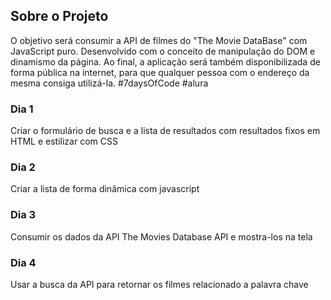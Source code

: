 ## Sobre o Projeto

O objetivo será consumir a API de filmes do "The Movie DataBase" com JavaScript puro. Desenvolvido com o conceito de manipulação do DOM e dinamismo da página. Ao final, a aplicação será também disponibilizada de forma pública na internet, para que qualquer pessoa com o endereço da mesma consiga utilizá-la.
#7daysOfCode #alura

### Dia 1

Criar o formulário de busca e a lista de resultados com resultados fixos em HTML e estilizar com CSS

### Dia 2

Criar a lista de forma dinâmica com javascript

### Dia 3

Consumir os dados da API The Movies Database API e mostra-los na tela

### Dia 4

Usar a busca da API para retornar os filmes relacionado a palavra chave
